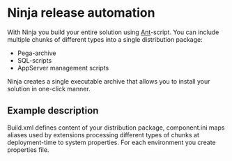 # Ninja release automation
With Ninja you build your entire solution using [Ant](http://ant.apache.org)-script. You can include multiple chunks of different types into a single distribution package:
* Pega-archive
* SQL-scripts
* AppServer management scripts  

Ninja creates a single executable archive that allows you to install your solution in one-click manner.  
## Example description
Build.xml defines content of your distribution package, component.ini maps aliases used by extensions processing different types of chunks at deployment-time to system properties. For each environment you create properties file.
